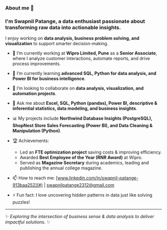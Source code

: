 ### About me 👋

### I'm **Swapnil Patange**, a data enthusiast passionate about transforming raw data into actionable insights.  
I enjoy working on **data analysis, business problem solving, and visualization** to support smarter decision-making.  

- 🔭 I’m currently working at **Wipro Limited, Pune** as a **Senior Associate**, where I analyze customer interactions, automate reports, and drive process improvements.  
- 🌱 I’m currently learning **advanced SQL, Python for data analysis, and Power BI for business intelligence**.  
- 👯 I’m looking to collaborate on **data analysis, visualization, and automation projects**.  
- 💬 Ask me about **Excel, SQL, Python (pandas), Power BI, descriptive & inferential statistics, data modeling, and business insights**.  
- 📊 My projects include **Northwind Database Insights (PostgreSQL), ShopNest Store Sales Forecasting (Power BI), and Data Cleaning & Manipulation (Python)**.  

- 🏆 Achievements:  
  - Led an **FTE optimization project** saving costs & improving efficiency.  
  - Awarded **Best Employee of the Year (RNR Award)** at Wipro.  
  - Served as **Magazine Secretary** during academics, leading and publishing the annual college magazine.  
  
- 📫 How to reach me: [www.linkedin.com/in/swapnil-patange-913baa252](#) | [swapnilpatange2312@gmail.com](#)  
- ⚡ Fun fact: I love uncovering hidden patterns in data just like solving puzzles!  

---
✨ *Exploring the intersection of business sense & data analysis to deliver impactful solutions.* ✨
